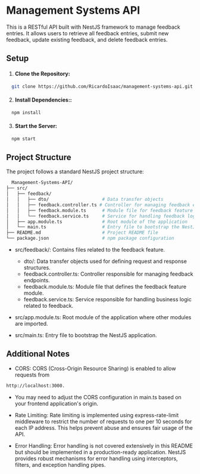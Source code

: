 
# Management Systems API

This is a RESTful API built with NestJS framework to manage feedback entries. It allows users to retrieve all feedback entries, submit new feedback, update existing feedback, and delete feedback entries.





## Setup

1. #### Clone the Repository:

```bash
  git clone https://github.com/RicardoIsaac/management-systems-api.git
```

2. #### Install Dependencies::

```bash
  npm install
```


3. #### Start the Server:

```bash
  npm start
```





## Project Structure


The project follows a standard NestJS project structure:

```bash
  Management-Systems-API/
├── src/
│   ├── feedback/
│   │   ├── dto/                    # Data transfer objects
│   │   ├── feedback.controller.ts # Controller for managing feedback endpoints
│   │   ├── feedback.module.ts      # Module file for feedback feature
│   │   └── feedback.service.ts     # Service for handling feedback logic
│   ├── app.module.ts               # Root module of the application
│   └── main.ts                     # Entry file to bootstrap the NestJS application
├── README.md                       # Project README file
└── package.json                    # npm package configuration
```

- src/feedback/: Contains files related to the feedback feature.

  - dto/: Data transfer objects used for defining request and response structures.
  - feedback.controller.ts: Controller responsible for managing feedback endpoints.
  - feedback.module.ts: Module file that defines the feedback feature module.
  - feedback.service.ts: Service responsible for handling business logic related to feedback.
- src/app.module.ts: Root module of the application where other modules are imported.

- src/main.ts: Entry file to bootstrap the NestJS application.

## Additional Notes

- CORS: CORS (Cross-Origin Resource Sharing) is enabled to allow requests from 
```bash
http://localhost:3000. 
```
- You may need to adjust the CORS configuration in main.ts based on your frontend application's origin.

- Rate Limiting: Rate limiting is implemented using express-rate-limit middleware to restrict the number of requests to one per 10 seconds for each IP address. This helps prevent abuse and ensures fair usage of the API.

- Error Handling: Error handling is not covered extensively in this README but should be implemented in a production-ready application. NestJS provides robust mechanisms for error handling using interceptors, filters, and exception handling pipes.